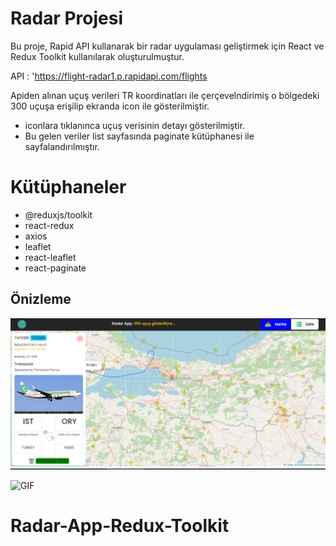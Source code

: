 # Radar Projesi

Bu proje, Rapid API kullanarak bir radar uygulaması geliştirmek için React ve Redux Toolkit kullanılarak oluşturulmuştur.

API : 'https://flight-radar1.p.rapidapi.com/flights

Apiden alınan uçuş verileri TR koordinatları ile çerçevelndirimiş o bölgedeki 300 uçuşa erişilip ekranda icon ile gösterilmiştir.
- iconlara tıklanınca uçuş verisinin detayı gösterilmiştir.
- Bu gelen veriler list sayfasında paginate kütüphanesi ile sayfalandırılmıştır.

# Kütüphaneler
- @reduxjs/toolkit
- react-redux
- axios
- leaflet
- react-leaflet
- react-paginate


## Önizleme
![Ekran Görüntüsü](screen.PNG)

![GIF](gif.gif)
# Radar-App-Redux-Toolkit

